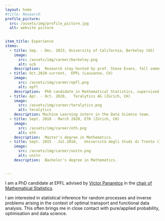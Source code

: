 ```yaml
---
layout: home
#title: Research
profile_picture:
  src: /assets/img/profile_picture.jpg
  alt: website picture

 
item_title: Experience
items:
  - title: Sep. - Dec. 2023, University of California, Berkeley (US)
    image:
      src: /assets/img/career/berkeley.png
      alt: ucb
    description:  Research stay hosted by prof. Steve Evans, fall semester.
  - title: Oct.2020-current,  EPFL (Lausanne, CH)
    image:
      src: /assets/img/career/epfl.png
      alt: epfl
    description:  PhD candidate in Mathematical Statistics, supervised by prof. Victor Panaretos.
  - title: Apr. - Oct. 2020,   Teralytics AG (Zürich, CH)
    image:
      src: /assets/img/career/teralytics.png
      alt: teralytics
    description: Machine Learning intern in the Data Science team.
  - title: Sept. 2018 - March 2020, ETH (Zürich, CH)
    image:
      src: /assets/img/career/eth.png
      alt: eth
    description:  Master's degree in Mathematics.
  - title: Sept. 2015 - Jul.2018,   Università degli Studi di Trento (IT)
    image:
      src: /assets/img/career/unitn.png
      alt: unitn
    description:  Bachelor's degree in Mathematics.

    
---
```


<p>
  I am a PhD candidate at EPFL advised by <a href="https://people.epfl.ch/victor.panaretos">Victor Panaretos</a> in the <a href="https://www.epfl.ch/labs/smat/">chair of Mathematical Statistics</a>.
<p>
    
<p>
I am interested in statistical inference for random processes and inverse problems arising in the context of optimal transport and functional data analysis. 
This often brings me in close contact with pure/applied probability, optimisation and data science.
</p>

<!--
<p>
<a href="https://drive.google.com/file/d/1_PYzH8-wOuT78wAKTPdkZmi2g8Ji8mOA/view">Full CV.</a>
</p>
-->

<!-- <br/><br/>
  
  
<p>
  <h4>My research interests</h4>
<p> -->
  







